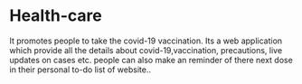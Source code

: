 # Health-care
It promotes people to take the covid-19 vaccination.
Its a web application which provide all the details about covid-19,vaccination, precautions, live updates on cases etc. people can also make an reminder of there next dose in their personal to-do list of website..
